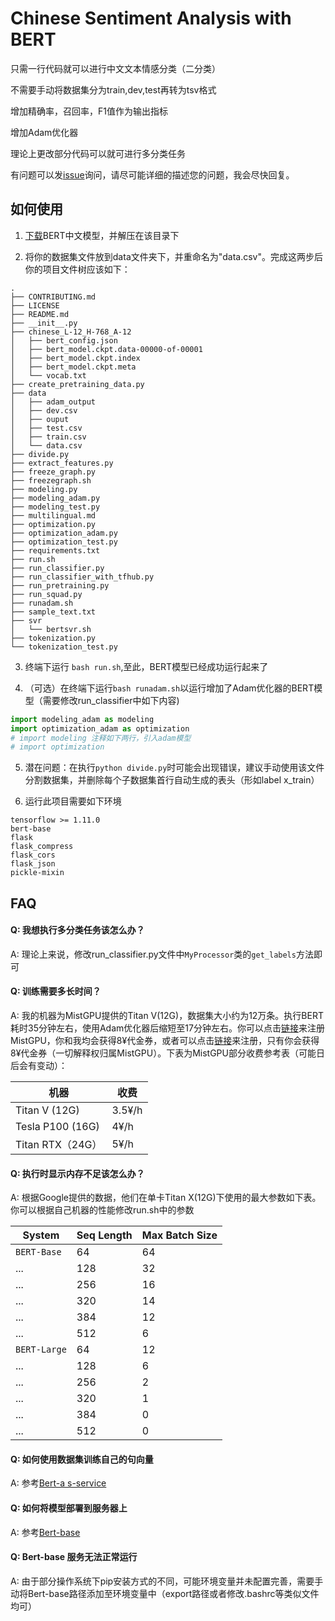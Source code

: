 # Chinese Sentiment Analysis with BERT

只需一行代码就可以进行中文文本情感分类（二分类）

不需要手动将数据集分为train,dev,test再转为tsv格式

增加精确率，召回率，F1值作为输出指标

增加Adam优化器

理论上更改部分代码可以就可进行多分类任务

有问题可以发[issue](https://github.com/Gnomeek/ChineseSentimentAnalysiswithBERT/issues)询问，请尽可能详细的描述您的问题，我会尽快回复。

## 如何使用
1. [下载](https://storage.googleapis.com/bert_models/2018_11_03/chinese_L-12_H-768_A-12.zip)BERT中文模型，并解压在该目录下

2. 将你的数据集文件放到data文件夹下，并重命名为"data.csv"。完成这两步后你的项目文件树应该如下：
```
.
├── CONTRIBUTING.md
├── LICENSE
├── README.md
├── __init__.py
├── chinese_L-12_H-768_A-12
│   ├── bert_config.json
│   ├── bert_model.ckpt.data-00000-of-00001
│   ├── bert_model.ckpt.index
│   ├── bert_model.ckpt.meta
│   └── vocab.txt
├── create_pretraining_data.py
├── data
│   ├── adam_output
│   ├── dev.csv
│   ├── ouput
│   ├── test.csv
│   ├── train.csv
│   └── data.csv
├── divide.py
├── extract_features.py
├── freeze_graph.py
├── freezegraph.sh
├── modeling.py
├── modeling_adam.py
├── modeling_test.py
├── multilingual.md
├── optimization.py
├── optimization_adam.py
├── optimization_test.py
├── requirements.txt
├── run.sh
├── run_classifier.py
├── run_classifier_with_tfhub.py
├── run_pretraining.py
├── run_squad.py
├── runadam.sh
├── sample_text.txt
├── svr
│   └── bertsvr.sh
├── tokenization.py
└── tokenization_test.py
```

3. 终端下运行 `bash run.sh`,至此，BERT模型已经成功运行起来了

4. （可选）在终端下运行`bash runadam.sh`以运行增加了Adam优化器的BERT模型（需要修改run_classifier中如下内容)

```python
import modeling_adam as modeling
import optimization_adam as optimization
# import modeling 注释如下两行，引入adam模型
# import optimization
```

5. 潜在问题：在执行`python divide.py`时可能会出现错误，建议手动使用该文件分割数据集，并删除每个子数据集首行自动生成的表头（形如label x_train）

6. 运行此项目需要如下环境

```
tensorflow >= 1.11.0
bert-base
flask 
flask_compress
flask_cors
flask_json
pickle-mixin
```



## FAQ

#### Q: 我想执行多分类任务该怎么办？

A: 理论上来说，修改run_classifier.py文件中`MyProcessor`类的`get_labels`方法即可

#### Q: 训练需要多长时间？

A: 我的机器为MistGPU提供的Titan V(12G)，数据集大小约为12万条。执行BERT耗时35分钟左右，使用Adam优化器后缩短至17分钟左右。你可以点击[链接](mistgpu.com/i/747128)来注册MistGPU，你和我均会获得8¥代金券，或者可以点击[链接](mistgpu.com)来注册，只有你会获得8¥代金券（一切解释权归属MistGPU）。下表为MistGPU部分收费参考表（可能日后会有变动）：

| 机器             | 收费   |
| ---------------- | ------ |
| Titan V (12G)    | 3.5¥/h |
| Tesla P100 (16G) | 4¥/h   |
| Titan RTX（24G） | 5¥/h   |

#### Q: 执行时显示内存不足该怎么办？

A: 根据Google提供的数据，他们在单卡Titan X(12G)下使用的最大参数如下表。你可以根据自己机器的性能修改run.sh中的参数

System       | Seq Length | Max Batch Size
------------ | ---------- | --------------
`BERT-Base`  | 64         | 64
...          | 128        | 32
...          | 256        | 16
...          | 320        | 14
...          | 384        | 12
...          | 512        | 6
`BERT-Large` | 64         | 12
...          | 128        | 6
...          | 256        | 2
...          | 320        | 1
...          | 384        | 0
...          | 512        | 0

#### Q: 如何使用数据集训练自己的句向量

A: 参考[Bert-a s-service](https://github.com/hanxiao/bert-as-service)

#### Q: 如何将模型部署到服务器上

A: 参考[Bert-base](https://github.com/macanv/BERT-BiLSTM-CRF-NER)

#### Q: Bert-base 服务无法正常运行
A: 由于部分操作系统下pip安装方式的不同，可能环境变量并未配置完善，需要手动将Bert-base路径添加至环境变量中（export路径或者修改.bashrc等类似文件均可）

